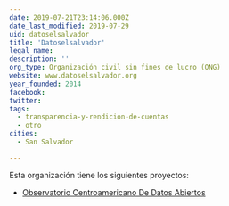 ```yaml
---
date: 2019-07-21T23:14:06.000Z
date_last_modified: 2019-07-29
uid: datoselsalvador
title: 'Datoselsalvador'
legal_name: 
description: ''
org_type: Organización civil sin fines de lucro (ONG)
website: www.datoselsalvador.org
year_founded: 2014
facebook: 
twitter: 
tags:
  - transparencia-y-rendicion-de-cuentas
  - otro
cities: 
  - San Salvador

---
```


Esta organización tiene los siguientes proyectos:

- [Observatorio Centroamericano De Datos Abiertos](/proyectos/observatorio-centroamericano-de-datos-abiertos)
